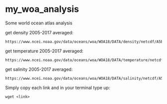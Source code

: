# my_woa_analysis
Some world ocean atlas analysis

get density 2005-2017 averaged:
```
https://www.ncei.noaa.gov/data/oceans/woa/WOA18/DATA/density/netcdf/A5B7/0.25/woa18_A5B7_I00_04.nc
```

get temperature 2005-2017 averaged: 
```
https://www.ncei.noaa.gov/data/oceans/woa/WOA18/DATA/temperature/netcdf/A5B7/0.25/woa18_A5B7_t00_04.nc
```

get salinity 2005-2017 averaged: 
```
https://www.ncei.noaa.gov/data/oceans/woa/WOA18/DATA/salinity/netcdf/A5B7/0.25/woa18_A5B7_s00_04.nc
```

Simply copy each link and in your terminal type up: 

```
wget <link>
```
